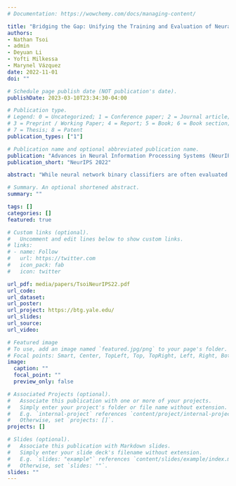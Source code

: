 ```yaml
---
# Documentation: https://wowchemy.com/docs/managing-content/

title: "Bridging the Gap: Unifying the Training and Evaluation of Neural Network Binary Classifiers"
authors: 
- Nathan Tsoi
- admin
- Deyuan Li
- Yofti Milkessa
- Marynel Vázquez
date: 2022-11-01
doi: ""

# Schedule page publish date (NOT publication's date).
publishDate: 2023-03-10T23:34:30-04:00

# Publication type.
# Legend: 0 = Uncategorized; 1 = Conference paper; 2 = Journal article;
# 3 = Preprint / Working Paper; 4 = Report; 5 = Book; 6 = Book section;
# 7 = Thesis; 8 = Patent
publication_types: ["1"]

# Publication name and optional abbreviated publication name.
publication: "Advances in Neural Information Processing Systems (NeurIPS), November 2022"
publication_short: "NeurIPS 2022"

abstract: "While neural network binary classifiers are often evaluated on metrics such as Accuracy and F1-Score, they are commonly trained with a cross-entropy objective. How can this training-evaluation gap be addressed? While specific techniques have been adopted to optimize certain confusion matrix based metrics, it is challenging or impossible in some cases to generalize the techniques to other metrics. Adversarial learning approaches have also been proposed to optimize networks via confusion matrix based metrics, but they tend to be much slower than common training methods. In this work, we propose a unifying approach to training neural network binary classifiers that combines a differentiable approximation of the Heaviside function with a probabilistic view of the typical confusion matrix values using soft sets. Our theoretical analysis shows the benefit of using our method to optimize for a given evaluation metric, such as F1-Score, with soft sets. Also, our extensive experiments show the effectiveness of our approach in several domains."

# Summary. An optional shortened abstract.
summary: ""

tags: []
categories: []
featured: true

# Custom links (optional).
#   Uncomment and edit lines below to show custom links.
# links:
# - name: Follow
#   url: https://twitter.com
#   icon_pack: fab
#   icon: twitter

url_pdf: media/papers/TsoiNeurIPS22.pdf
url_code:
url_dataset:
url_poster:
url_project: https://btg.yale.edu/
url_slides:
url_source: 
url_video:

# Featured image
# To use, add an image named `featured.jpg/png` to your page's folder. 
# Focal points: Smart, Center, TopLeft, Top, TopRight, Left, Right, BottomLeft, Bottom, BottomRight.
image:
  caption: ""
  focal_point: ""
  preview_only: false

# Associated Projects (optional).
#   Associate this publication with one or more of your projects.
#   Simply enter your project's folder or file name without extension.
#   E.g. `internal-project` references `content/project/internal-project/index.md`.
#   Otherwise, set `projects: []`.
projects: []

# Slides (optional).
#   Associate this publication with Markdown slides.
#   Simply enter your slide deck's filename without extension.
#   E.g. `slides: "example"` references `content/slides/example/index.md`.
#   Otherwise, set `slides: ""`.
slides: ""
---
```

